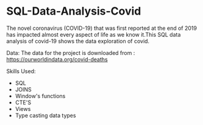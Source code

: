 # SQL-Data-Analysis-Covid

The novel coronavirus (COVID-19) that was first reported at the end of 2019 has impacted almost every aspect of life as we know it.This SQL data analysis of covid-19 shows the data exploration of covid.


Data:
The data for the project is downloaded from : https://ourworldindata.org/covid-deaths 


Skills Used:
  - SQL
  - JOINS
  - Window's functions
  - CTE'S
  - Views
  - Type casting data types
 
